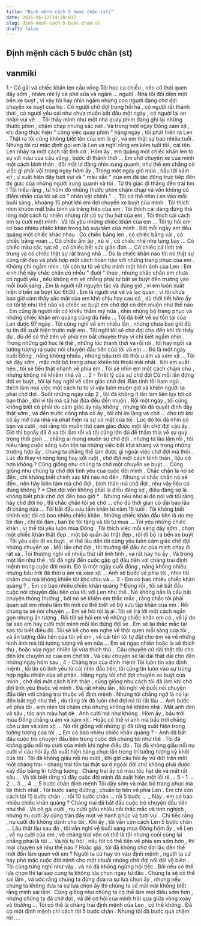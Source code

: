 ```yaml
---
title: "Định mệnh cách 5 bước chân (st)"
date: 2025-06-12T14:38:03Z
slug: dinh-menh-cach-5-buoc-chan-st
draft: false
---
```


## Định mệnh cách 5 bước chân (st)

## vanmiki

1 - Cô gái và chiếc khăn len cầu vồng
Tôi học ca chiều , nên có thói quen dậy sớm , nhâm
nhi ly cà phê sữa và ngắm ... người . Nhà tôi đối
diện một bến xe buýt , vì vậy tôi hay nhìn ngắm
những con người đang chờ đợi chuyến xe buýt của
họ . Có người chờ đợi trong hối hả , có người rất
thảnh thơi , có người yểu oải như chưa muốn bắt
đầu một ngày , có người lại an nhàn vui vẻ ... Tôi
thấy mình như một nhà quay phim đang ghi lại
những thước phim , chậm chạp nhưng sắc nét . Và
trong một ngày Đông xám xịt , khi đang thực hiện "
công việc quay phim " hàng ngày , tôi phát hiên ra
Len .
Thật ra tôi cũng không biết tên của em là gì , và em
thật sự bao nhiêu tuổi . Nhưng tôi cứ mặc định gọi
em là Len và nghĩ rằng em kém tuổi tôi , cái tên
Len nhảy ra một cách rất tình cờ . Hôm ấy , em
quàng một chiếc khăn len to sụ với màu của cầu
vồng , bước đi thảnh thơi ... Em chờ chuyến xe của
mình một cách bình thản , đôi mắt lơ đãng nhìn
xung quanh, như thể em chẳng có việc gì phải vội
trong ngày hôm ấy . Trong một ngày gió mùa , bầu
tời xám xịt , ự xuất hiện đầy tươi vui và " màu sắc
" của em đã tác động trực tiếp đến thị giác của
những người xung quanh và tôi . Từ thị giác đi
thẳng đến trái tim !
Tôi hiểu rằng , từ hôm đó những thước phim chậm
chạp và vốn không có điểm nhấn của tôi sẽ có "
nhân vật chính " ...
Tôi có thể nhìn Len vào mỗi buổi sáng , khoảng 15
phút khi em đợi chuyến xe buýt của mình . Tôi thích
nhìn khuôn mặt bầu bĩnh và trắng trẽo của em . Tôi
thích cái dáng đứng thả lỏng một cách tự nhiên
nhưng rất có sự thu hút của em . Tôi thích cái cách
em tự cười một mình . Và tôi yêu những chiếc khăn
của em ...
Tôi tự hỏi em có bao nhiêu chiếc khăn trong bộ sưu
tầm của mình . Bởi mỗi ngày em đều quàng một
chiếc khác nhau . Có chiếc bằng len , có chiếc bằng
vải , có chiếc bằng voan ... Có chiếc ấm áp , xù xì ,
có chiếc nhè nhẹ tung bay ... Có chiếc màu sắc rực
rỡ , có chiếc hết sức giản đơn ... Có chiếc cá tính
trẻ trung và có chiếc thật sự rất trang nhã ... Dù là
chiếc khăn nào thì nó thật sự cũng rất đẹp và phối
hợp một cách hoàn hảo với những trang phục của
em .
Không chỉ ngắm nhìn , tôi còn tự tô vẽ cho mình một
hình ảnh của Len : Em xinh thế này chắc chắn có
nhều " đuôi " theo , nhưng chắc chắn em chưa có
người yêu , nếu không em sẽ chẳng phải tự bắt xe
buýt đến trường vào mỗi buổi sáng . Em là người
rất nguyên tắc và đúng giờ , vì em luôn xuất hiện ở
bến xe buýt lúc 6h30 . Em là người vui vẻ và lạc
quan , vì tôi chưa bao giờ cảm thấy sắc mặt của em
khó chịu hay cau có , dù thời tiết hôm ấy có tồi tệ
như thế nào và chiếc xe buýt em chờ đợi có đến
muộn như thế nào . Em cũng là người rất có khiếu
thẩm mỹ nữa , nhìn những bộ trang phục và những
chiếc khăn em quàng cũng đủ hiểu ...
Tôi đã biết về sự tồn tại của Len được 97 ngày .
Tôi cũng nghĩ về em nhiều lần , nhưng chưa bao
giờ đủ tự tin để xuất hiện trước mặt em . Tôi nghĩ
tôi sẽ chờ đợi cho đến khi tôi thấy đủ , đủ để có
thể tiến về phía em bắt chuyện thay vì chỉ biết
ngắm nhìn .
Trong những giờ học lê thê , những lúc thảnh thơi
và rỗi rãi , tôi hay ngồi và tưởng tượng ra cuộc nói
chuyện đầu tiên của tôi và em ...
Đó là một ngày cuối Đông , nắng không nhiều ,
nhưng bầu trời đã thôi u ám và xám xịt ... Tôi sẽ
dậy sớm , mặc một bộ trang phuc khiến tôi thoải mái
nhất . Khi em xuất hện , tôi sẽ tiến thật nhanh về
phía em . Tôi sẽ nhìn em một cách chăm chú , nhưng
không hề khiếm nhã và ...
2 - Triết lý của sự chờ đợi
Cứ mỗi lần đứng đợi xe buýt , tôi lại hay nghĩ về
cảm giác chờ đợi .Bản tính tôi ham ngủ , thích làm
mọi việc một cách từ từ vì vậy luôn muộn giờ và
khiến người ta phải chờ đợi . Suốt những ngày cấp
2 , tôi đã không ít lần làm liên lụy tới cô bạn thân ,
khi vì tôi mà cả hai đứa đều đến muộn . Rồi một
ngày , tôi cũng không biết có phải do cảm giác áy
náy không , nhưng tôi đã quyết định dậy thật sớm ,
và đến trước cổng nhà cô ấy , tôi chỉ im lặng và
chờ ... cho tới khi cô ấy mở cửa nhà và phát hiện ra
sự có mặt của tôi . Lúc đó tôi đã nhìn cô bạn và
cười , nói rằng tôi muốn thử cảm giác được một lần
chờ đợi cậu ấy . Giờ thì bạnấy đã ở xa tôi lắm rồi
và tôi cũng lớn đủ để thấm thía về sự quý trọng
thời gian ... chẳng ai mong muốn sự chờ đợi , nhưng
từ lâu lắm rồi , tôi hiểu rằng cuộc sống luôn tồn tại
những việc bất khả kháng và trong những trường
hợp ấy , chúng ta chẳng thể làm được gì ngoài việc
chờ đợi mà thôi . Lúc đó thay vì nóng lòng hay sốt
ruột , chờ đợi một cách bình thản , liệu có hơn
không ?
Cũng giống như chúng ta chờ một chuyến xe buýt ...
Cũng giống như chúng ta chờ đợi tình yêu của cuộc
đời mình . Chắc chắn là nó sẽ đến , chỉ không biết
chính xác khi nào nó đến . Nhưng vì chắc chắn nó
sẽ đến , nên hãy kiên tâm mà chờ đợi , bình thản
mà chờ đợi , như vậy liệu có đúng không ? * Chờ
đợi vốn không phải là điều đáng sợ , điều đáng sợ
là không biết phải chờ đợi đến bao giờ * . Nhưng
nếu như ai đó nói với tôi rằng hãy chờ đợi họ , thì
chắc chắn tôi sẽ chờ ... cho dù thời gian có dài bao
lâu đi chăng nữa ...
Tôi bắt đầu sưu tầm khăn từ năm 15 tuổi . Tôi
không biết chính xác tôi có bao nhiêu chiếc khăn .
Những chiếc khăn đầu tiên là do mẹ tôi đan , chị tôi
đan , bạn bè tôi tặng và tôi tự mua ...
Tôi yêu những chiếc khăn , vì thế tôi yêu luôn mùa
Đông . Tôi thích việc mỗi sáng dậy sớm , chọn một
chiếc khăn thật đẹp , một bộ quần áo thật đẹp , rôi
đi bộ ra bến xe buýt .
Tôi yêu việc đi xe buýt , vì thế lâu dần tôi cũng yêu
luôn cảm giác chờ đợi những chuyến xe . Mỗi lần
chờ đợi , tôi thường để đầu óc của mình chạy đi
rất xa . Tôi thường nghĩ về nhiều thứ rất linh tinh ,
và rất hay ho ấy . Và trong một lần như thế , tôi đã
nghĩ đến cuộc gặp gỡ đầu tiên với chàng trai định
mệnh trong cuộc đời mình.
Đó là một ngày cuối đông , nắng không nhiều nhưng
bầu trời đã thôi u ám và xám xịt ... Anh sẽ bước về
phía tôi , nhìn tôi chăm chú mà không khiến tôi khó
chịu và ...
3 - Em có bao nhiêu chiếc khăn quàng ?
_ Em có bao nhiêu chiếc khăn quàng ?
Đúng rồi , tôi sẽ bắt đầu cuộc nói chuyện đầu tiên
của tôi với Len như thế . Nó không hẳn là câu bắt
chuyện thông thường , bởi nó sẽ khiến em thắc
mắc , rằng chắc tôi phải quan sát em nhiều lắm thì
mới có thể biết về bộ sưu tập khăn của em . Rồi
chúng ta sẽ nói chuyện ...
Em sẽ hỏi tôi là ai .Tôi sẽ trả lời một cách ngắn gọn
nhưng ấn tượng . Rồi tôi sẽ hỏi em về những chiếc
khăn em có , về lý do tại sao em hay cười một mình
mỗi lần đứng đợi xe . Em sẽ lại thắc mắc tại sao tôi
biết điều đó .Tôi sẽ kể cho em nghe về thói quen
mỗi sáng của tôi , và ấn tượng đầu tiên của tôi về
em , về cái tên tôi tự đặt cho em và về những hình
ảnh mà tôi tưởng tượng về em nữa ...
Em sẽ ngạc nhiên hoặc là sẽ thích thú , hoặc vừa
ngạc nhiên lại vừa thích thú ...Câu chuyện cứ dài
thật dài cho đến khi chuyến xe của em chờ tới . Và
câu chuyện sẽ lại dài thật dài cho đến những ngày
hôm sau .
4 - Chàng trai của định mệnh
Tôi luôn tin vào định mệnh , tôi tin có tình yêu từ
cái nhìn đầu tiên, tôi cũng tin luôn vào sự trùng
hợp ngẫu nhiên của số phận . Hằng ngày tôi chờ đợi
chuyến xe buýt của mình , chờ đợi một cách bình
thản , cũng giống như cách tôi đã làm khi chờ đợi
tình yêu thuộc về mình . Đã rất nhiều lần , tôi nghĩ
về buổi nói chuyện đầu tiên với chàng trai thuộc về
định mệnh . Nhưng tôi chẳng ngờ là nó lại đến bất
ngờ như thế , dù rằng tôi đã luôn chờ đợi nó từ rất
lâu ...
Anh bước về phía tôi , anh nhìn tôi chăm chú nhưng
không hề khiếm nhã . Mắt anh đen và sâu , tóc anh
màu hạt dẻ . Anh cười mà như không . Hôm ấy , bầu
trời mùa Đông chẳng u ám và xám xịt . Hoặc có thể
vì anh mà bầu trời chẳng còn u ám và xám xịt ... Nó
rất giống với những gì đã từng xuất hiện trong
tưởng tượng của tôi .
_ Em có bao nhiêu chiếc khăn quàng ? - Anh đã bắt
đầu cuộc trò chuyện đầu tiên trong cuộc đời chúng
tôi như thế .
Tôi đã không giấu nổi nụ cười của mình khi nghe
điều đó . Tôi đã không giấu nổi nụ cười vì câu hỏi
ấy đã xuất hiện hàng chục lần trong trí tưởng
tượng kỳ khôi của tôi . Tôi đã không giấu nổi nụ
cười , khi giờ câu hỏi ấy vừ dứt trên môi một chàng
trai - chàng trai tồn tại thật sự ở ngoài đời chứ
không phải được xây đắp bằng trí tưởng tượng .
Chàng trai ấy có màu tóc hạt dẻ và mắt rất sâu ...
Và tôi biết rằng từ đây cuộc đời mình đã xuất hiện
một lối rẽ ...
5 - 1 ... 2 ... 3 ... 4 ... 5 bước chân định mệnh
Tôi dậy sớm và mặc bộ trang phục mà tôi thích
nhất . Tôi bước sang đường , chuẩn bị tiến về phía
Len . Em chỉ còn cách tôi 15 bước chân ... rồi 10
bước chân ... rồi 5 bước ...
_ Này , em có bao nhiêu chiếc khăn quàng ?
Chàng trai đã bắt đầu cuộc trò chuyện đầu tiên
như thế . Và cô gái cười , nụ cười giấu nhiều nổi
thắc mắc và tinh nghịch , nhưng nụ cười ấy cũng
tràn đầy một vẻ hạnh phúc và tươi vui .
Chỉ tiếc rằng , nụ cười đó không dành cho tôi . Khi
ấy , tôi vẫn còn cách Len 5 bước chân ...
Lâu thật lâu sau đó , tôi vẫn nghĩ về buổi sáng
mùa Đông hôm ấy , về Len , về nụ cười của em , về
chàng trai vốn có thể là tôi nhưng cuối cùng lại
chẳng phải là tôi ... Và tôi tự hỏi , nếu tôi có thể
tiến về phía em sớm hơn , thì mọi chuyện sẽ như
thế nào ? Hoặc giả , tôi đã không chờ đợi lâu đến
thế mới đến làm quen với em ?
Người ta cứ hay tin vào định mệnh , người ta cứ
hay phó mặc cuộc đời mình cho một chuỗi những
chờ đợi nối dài vô biên . Tôi cũng từng nghĩ như
vậy , và nó đã không ngừng hối tiếc . Bởi nếu có
thể lựa chọn thì tại sao cúng ta không lựa chọn
ngay từ đầu . Chúng ta sẽ có thể sai lầm , và ước
rằng chúng ta đừng đưa ra sự lựa chọn ấy , nhưng
nếu chúng ta không đưa ra sự lựa chọn ấy thì
chúng ta sẽ mãi mãi không biết rằng mình sai lầm .
Cũng giống như chúng ta có thể làm mọi điều sớm
hơn , nhưng chúng ta đã chờ đợi , và để cơ hội
của mình trôi qua giữa vòng xoáy vô thường ...
Tôi có thể là chàng trai định mệnh của Len , có thể
không .
Đã có một định mệnh chỉ cách tôi 5 bước chân .
Nhưng tôi đã bước quá chậm rồi ....